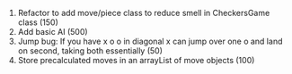 1) Refactor to add move/piece class to reduce smell in CheckersGame class (150)
2) Add basic AI (500)
3) Jump bug: If you have x o o in diagonal x can jump over one o and land on second, taking both essentially (50)
4) Store precalculated moves in an arrayList of move objects (100)
